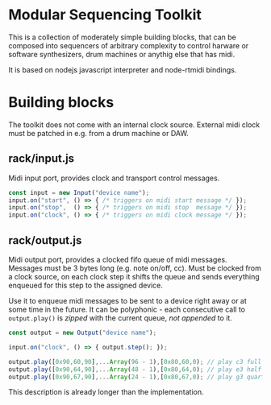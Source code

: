 # Modular Sequencing Toolkit

This is a collection of moderately simple building blocks, that can 
be composed into sequencers of arbitrary complexity to control harware
or software synthesizers, drum machines or anythig else that has midi.

It is based on nodejs javascript interpreter and node-rtmidi bindings.

# Building blocks

The toolkit does not come with an internal clock source. External
midi clock must be patched in e.g. from a drum machine or DAW.

## rack/input.js

Midi input port, provides clock and transport control messages.

```javascript
const input = new Input("device name");
input.on("start", () => { /* triggers on midi start message */ });
input.on("stop",  () => { /* triggers on midi stop  message */ });
input.on("clock", () => { /* triggers on midi clock message */ });
```

## rack/output.js

Midi output port, provides a clocked fifo queue of midi messages.
Messages must be 3 bytes long (e.g. note on/off, cc). Must be 
clocked from a clock source, on each clock step it shifts the 
queue and sends everything enqueued for this step to the assigned
device.

Use it to enqueue midi messages to be sent to a device right away or at
some time in the future. It can be polyphonic - each consecutive 
call to `output.play()` is _zipped_ with the current queue, _not appended_
to it.

```javascript
const output = new Output("device name");

input.on("clock", () => { output.step(); });

output.play([0x90,60,90],...Array(96 - 1),[0x80,60,0); // play c3 full note
output.play([0x90,64,90],...Array(48 - 1),[0x80,64,0); // play e3 half note
output.play([0x90,67,90],...Array(24 - 1),[0x80,67,0); // play g3 quarter note
```

This description is already longer than the implementation.
